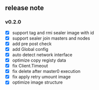 ## release note

### v0.2.0

- [x] support tag and rmi sealer image with id
- [x] support sealer join masters and nodes
- [x] add pre post check
- [x] add Global config
- [x] auto detect network interface
- [x] optimize copy registy data
- [x] fix Client.Timeout
- [x] fix delete after master0 execution
- [x] fix apply retry umount image
- [x] optimize image structure